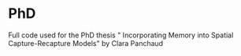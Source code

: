 # PhD
Full code used for the PhD thesis " Incorporating Memory into Spatial Capture-Recapture Models"
by Clara Panchaud
